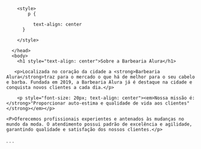 
<!DOCTYPE html>
<html lang="pt-br">
      <head>
     <meta charset="UTF-8">
     <title>Barbearia Alura</title>

        <style> 
            p {

              text-align: center   
          }

        </style>

      </head>
      <body>
        <h1 style="text-align: center">Sobre a Barbearia Alura</h1>

       <p>Localizada no coração da cidade a <strong>Barbearia Alura</strong>traz para o mercado o que há de melhor para o seu cabelo e barba. Fundada em 2019, a Barbearia Alura já é destaque na cidade e conquista novos clientes a cada dia.</p>

        <p style="font-size: 20px; text-align: center"><em>Nossa missão é: </strong>"Proporcionar auto-estima e qualidade de vida aos clientes"</strong></em></p>

    <P>Oferecemos profissionais experientes e antenados às mudanças no mundo da moda. O atendimento possui padrão de excelência e agilidade, garantindo qualidade e satisfação dos nossos clientes.</p>
  </html>
.
.
.
